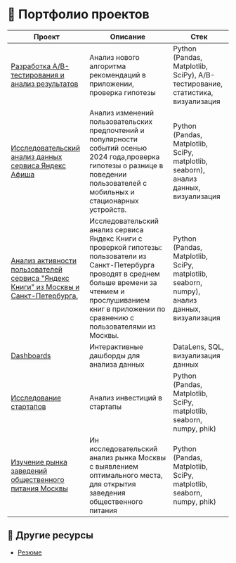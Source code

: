 # 📁 Портфолио проектов
| Проект | Описание | Стек |
|--------|----------|-----------------|
| [Разработка A/B-тестирования и анализ результатов](AB%20testing) | Анализ нового алгоритма рекомендаций в приложении, проверка гипотезы | Python (Pandas, Matplotlib, SciPy), A/B-тестирование, статистика, визуализация |
| [Исследовательский анализ данных сервиса Яндекс Афиша](afisha) | Анализ изменений пользовательских предпочтений и популярности событий осенью 2024 года,проверка гипотезы о разнице в поведении пользователей с мобильных и стационарных устройств. | Python (Pandas, Matplotlib, SciPy, matplotlib, seaborn), анализ данных, визуализация |
| [Анализ активности пользователей сервиса "Яндекс Книги" из Москвы и Санкт-Петербурга.](books) | Исследовательский анализ сервиса Яндекс Книги с проверкой гипотезы: пользователи из Санкт-Петербурга проводят в среднем больше времени за чтением и прослушиванием книг в приложении по сравнению с пользователями из Москвы. | Python (Pandas, Matplotlib, SciPy, matplotlib, seaborn, numpy), анализ данных, визуализация |
| [Dashboards](dashboards) | Интерактивные дашборды для анализа данных | DataLens, SQL, визуализация данных |
| [Исследование стартапов](python%20Startup) | Анализ инвестиций в стартапы | Python (Pandas, Matplotlib, SciPy, matplotlib, seaborn, numpy, phik) |
| [Изучение рынка заведений общественного питания Москвы](python%20catering) | Ин исследовательский анализ рынка Москвы с выявлением оптимального места, для открытия заведения общественного питания | Python (Pandas, Matplotlib, SciPy, matplotlib, seaborn, numpy, phik) |

## 🔗 Другие ресурсы
- [Резюме](https://novorossiysk.hh.ru/resume/3f00a07aff0d68159e0039ed1f6c6552514f37)
